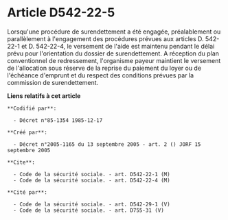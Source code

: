 # Article D542-22-5

Lorsqu'une procédure de surendettement a été engagée, préalablement ou parallèlement à l'engagement des procédures prévues
aux articles D. 542-22-1 et D. 542-22-4, le versement de l'aide est maintenu pendant le délai prévu pour l'orientation du
dossier de surendettement. A réception du plan conventionnel de redressement, l'organisme payeur maintient le versement de
l'allocation sous réserve de la reprise du paiement du loyer ou de l'échéance d'emprunt et du respect des conditions prévues
par la commission de surendettement.

**Liens relatifs à cet article**

	**Codifié par**:

	  - Décret n°85-1354 1985-12-17

	**Créé par**:

	  - Décret n°2005-1165 du 13 septembre 2005 - art. 2 () JORF 15 septembre 2005

	**Cite**:

	  - Code de la sécurité sociale. - art. D542-22-1 (M)
	  - Code de la sécurité sociale. - art. D542-22-4 (M)

	**Cité par**:

	  - Code de la sécurité sociale. - art. D542-29-1 (V)
	  - Code de la sécurité sociale. - art. D755-31 (V)
